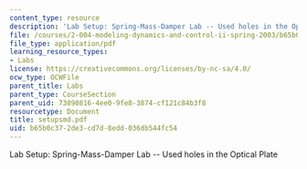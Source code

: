 ```yaml
---
content_type: resource
description: 'Lab Setup: Spring-Mass-Damper Lab -- Used holes in the Optical Plate'
file: /courses/2-004-modeling-dynamics-and-control-ii-spring-2003/b65b0c372de3cd7d8edd036db544fc54_setupsmd.pdf
file_type: application/pdf
learning_resource_types:
- Labs
license: https://creativecommons.org/licenses/by-nc-sa/4.0/
ocw_type: OCWFile
parent_title: Labs
parent_type: CourseSection
parent_uid: 73890816-4ee0-9fe8-3874-cf121c84b3f8
resourcetype: Document
title: setupsmd.pdf
uid: b65b0c37-2de3-cd7d-8edd-036db544fc54
---
```

Lab Setup: Spring-Mass-Damper Lab -- Used holes in the Optical Plate